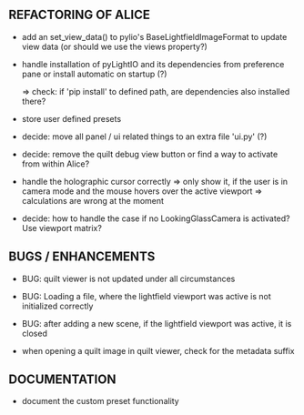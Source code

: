 ## REFACTORING OF ALICE
- add an set_view_data() to pylio's BaseLightfieldImageFormat to update view data
  (or should we use the views property?)

- handle installation of pyLightIO and its dependencies from preference pane or
  install automatic on startup (?)

  => check: if 'pip install' to defined path, are dependencies also installed there?

- store user defined presets

- decide: move all panel / ui related things to an extra file 'ui.py' (?)

- decide: remove the quilt debug view button or find a way to activate from within Alice?

- handle the holographic cursor correctly
  => only show it, if the user is in camera mode and the mouse hovers over the active viewport
  => calculations are wrong at the moment

- decide: how to handle the case if no LookingGlassCamera is activated? Use viewport matrix?



## BUGS / ENHANCEMENTS

- BUG: quilt viewer is not updated under all circumstances

- BUG: Loading a file, where the lightfield viewport was active is not initialized correctly

- BUG: after adding a new scene, if the lightfield viewport was active, it is closed

- when opening a quilt image in quilt viewer, check for the metadata suffix



## DOCUMENTATION

- document the custom preset functionality
